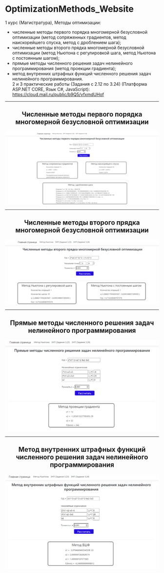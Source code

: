 # OptimizationMethods_Website
1 курс (Магистратура), Методы оптимизации:
- численные методы первого порядка многомерной безусловной оптимизации (метод сопряженных градиентов, метод наискорейшего спуска, метод с дроблением шага);  
- численные методы второго прядка многомерной безусловной оптимизации (метод Ньютона с регулировкой шага, метод Ньютона с постоянным шагом);    
- прямые методы численного решения задач нелинейного программирования (метод проекции градиента);  
- метод внутренних штрафных функций численного решения задач нелинейного программирования.  
2 и 3 практические работы (Задания с 2.12 по 3.24) (Платформа ASP.NET CORE, Язык С#, JavaScript):  
https://cloud.mail.ru/public/b9Q5/vfxmdUHof
<hr/>
<h2 align="center">Численные методы первого порядка многомерной безусловной оптимизации</h2>
<p align="center">
  <a href="https://raw.githubusercontent.com/kontr24/OptimizationMethods_Website/55cdc1cd4c00e61d8bf51aee9042b517ffefbbea/ScreenshotsApplication/NumericalMethodsFirstOrderMultidimensionalUnconditionalOptimization.png"><img src="https://github.com/kontr24/OptimizationMethods_Website/blob/55cdc1cd4c00e61d8bf51aee9042b517ffefbbea/ScreenshotsApplication/NumericalMethodsFirstOrderMultidimensionalUnconditionalOptimization.png"></img></a>
</p>
<hr/>
<h2 align="center">Численные методы второго прядка многомерной безусловной оптимизации</h2>
<p align="center">
  <a href="https://raw.githubusercontent.com/kontr24/OptimizationMethods_Website/55cdc1cd4c00e61d8bf51aee9042b517ffefbbea/ScreenshotsApplication/Second-orderNumericalMethodsMultidimensionalUnconditionalOptimization.png"><img src="https://github.com/kontr24/OptimizationMethods_Website/blob/55cdc1cd4c00e61d8bf51aee9042b517ffefbbea/ScreenshotsApplication/Second-orderNumericalMethodsMultidimensionalUnconditionalOptimization.png"></img></a>
</p>
<hr/>
<h2 align="center">Прямые методы численного решения задач нелинейного программирования</h2>
<p align="center">
  <a href="https://raw.githubusercontent.com/kontr24/OptimizationMethods_Website/55cdc1cd4c00e61d8bf51aee9042b517ffefbbea/ScreenshotsApplication/DirectMethodsNumericalSolutionNonlinearProgrammingProblems.png"><img src="https://github.com/kontr24/OptimizationMethods_Website/blob/55cdc1cd4c00e61d8bf51aee9042b517ffefbbea/ScreenshotsApplication/DirectMethodsNumericalSolutionNonlinearProgrammingProblems.png"></img></a>
</p>
<hr/>
<h2 align="center">Метод внутренних штрафных функций численного решения задач нелинейного программирования</h2>
<p align="center">
  <a href="https://raw.githubusercontent.com/kontr24/OptimizationMethods_Website/55cdc1cd4c00e61d8bf51aee9042b517ffefbbea/ScreenshotsApplication/MethodInternalPenaltyFunctionsNumericalSolutionNonlinearProgrammingProblems.png"><img src="https://github.com/kontr24/OptimizationMethods_Website/blob/55cdc1cd4c00e61d8bf51aee9042b517ffefbbea/ScreenshotsApplication/MethodInternalPenaltyFunctionsNumericalSolutionNonlinearProgrammingProblems.png"></img></a>
</p>
